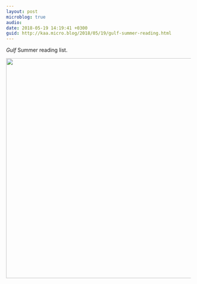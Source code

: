 ```yaml
---
layout: post
microblog: true
audio: 
date: 2018-05-19 14:19:41 +0300
guid: http://kaa.micro.blog/2018/05/19/gulf-summer-reading.html
---
```

_Gulf_ Summer reading list.

<img src="http://www.kaa.bz/uploads/2018/9133f6d634.jpg" width="600" height="600" />
